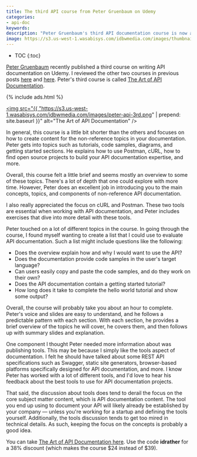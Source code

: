 ```yaml
---
title: The third API course from Peter Gruenbaum on Udemy
categories:
- api-doc
keywords:
description: "Peter Gruenbaum's third API documentation course is now available on Udemy. This course covers topics in API documentation outside of reference material, such as tutorials and overview sections. This course will expose you to the many different needs in API documentation, and is a course I recommend even though it is briefer than Peter's other courses."
image: https://s3.us-west-1.wasabisys.com/idbwmedia.com/images/thumbnails/peterudemycourse3.png
---
```


* TOC
{:toc}

[Peter Gruenbaum](https://www.udemy.com/user/petergruenbaum/) recently published a third course on writing API documentation on Udemy. I reviewed the other two courses in previous posts [here](https://idratherbewriting.com/2015/05/22/api-technical-writing-course-on-udemy/) and [here](https://idratherbewriting.com/2015/07/24/udemy-course-on-api-technical-writing-part-two/). Peter's third course is called [The Art of API Documentation](https://www.udemy.com/the-art-of-api-documentation/?couponCode=idrather).

{% include ads.html %}

<a href="https://www.udemy.com/the-art-of-api-documentation/?couponCode=idrather"><img src="{{ "https://s3.us-west-1.wasabisys.com/idbwmedia.com/images/peter-api-3rd.png" | prepend: site.baseurl }}" alt="The Art of API Documentation" /></a>

In general, this course is a little bit shorter than the others and focuses on how to create content for the non-reference topics in your documentation. Peter gets into topics such as tutorials, code samples, diagrams, and getting started sections. He explains how to use Postman, cURL, how to find open source projects to build your API documentation expertise, and more.

Overall, this course felt a little brief and seems mostly an overview to some of these topics. There's a lot of depth that one could explore with more time. However, Peter does an excellent job in introducing you to the main concepts, topics, and components of non-reference API documentation.

I also really appreciated the focus on cURL and Postman. These two tools are essential when working with API documentation, and Peter includes exercises that dive into more detail with these tools.

Peter touched on a lot of different topics in the course. In going through the course, I found myself wanting to create a list that I could use to evaluate API documentation. Such a list might include questions like the following:

* Does the overview explain how and why I would want to use the API?
* Does the documentation provide code samples in the user's target language?
* Can users easily copy and paste the code samples, and do they work on their own?
* Does the API documentation contain a getting started tutorial?
* How long does it take to complete the hello world tutorial and show some output?

Overall, the course will probably take you about an hour to complete. Peter's voice and slides are easy to understand, and he follows a predictable pattern with each section. With each section, he provides a brief overview of the topics he will cover, he covers them, and then follows up with summary slides and explanation.

One component I thought Peter needed more information about was publishing tools. This may be because I simply like the tools aspect of documentation. I felt he should have talked about some REST API specifications such as Swagger, static site generators, browser-based platforms specifically designed for API documentation, and more. I know Peter has worked with a lot of different tools, and I'd love to hear his feedback about the best tools to use for API documentation projects.

That said, the discussion about tools does tend to derail the focus on the core subject matter content, which is API documentation content. The tool you end up using to document your API will likely already be established by your company &mdash; unless you're working for a startup and defining the tools yourself. Additionally, the tools discussion tends to get too mired in technical details. As such, keeping the focus on the concepts is probably a good idea.

You can take [The Art of API Documentation here](https://www.udemy.com/the-art-of-api-documentation/?couponCode=idrather). Use the code **idrather** for a 38% discount (which makes the course $24 instead of $39).
